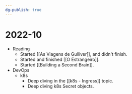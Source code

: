```yaml
---
dg-publish: true
---
```

# 2022-10

- Reading
    - Started [[As Viagens de Gulliver]], and didn't finish.
    - Started and finished [[O Estrangeiro]].
    - Started [[Building a Second Brain]].
- DevOps
    - k8s
        - Deep diving in the [[k8s - Ingress]] topic.
        - Deep diving k8s Secret objects.